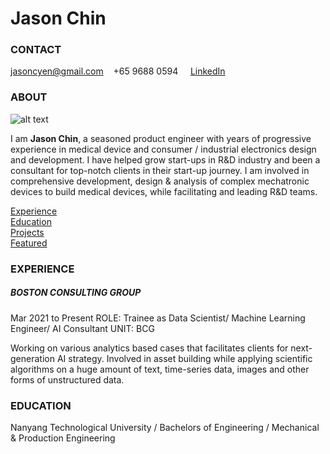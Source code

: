 # Jason Chin

<!-- CONTACT Section Starts -->
### CONTACT

<!-- Add your details -->
jasoncyen@gmail.com &nbsp;&nbsp; +65 9688 0594 &nbsp;&nbsp;&nbsp; [LinkedIn](https://sg.linkedin.com/in/chinyen) 
<!-- CONTACT Section Ends -->

<!-- ABOUT Section Starts -->
### ABOUT
<!-- Add link to your picture -->

![alt text](https://media-exp1.licdn.com/dms/image/C5603AQGDLjqZ1ZZSgw/profile-displayphoto-shrink_200_200/0/1607066104232?e=1629331200&v=beta&t=4o9aN8wmofQIizx4EhLJeC-ytP5a7AZb-0tbtR26K3U)

<!-- Add your details -->

I am __Jason Chin__, a seasoned product engineer with years of progressive experience in medical device and consumer / industrial electronics design and development. I have helped grow start-ups in R&D industry and been a consultant for top-notch clients in their start-up journey. I am involved in comprehensive development, design & analysis of complex mechatronic devices to build medical devices, while facilitating and leading R&D teams.


<!-- Add link to the sections -->
[Experience](#experience) <br>
[Education](#education) <br>
[Projects](#projects) <br>
[Featured](#featured) <br> 

<!-- ABOUT Section Ends -->

<!-- EXPERIENCE Section Starts -->
### EXPERIENCE
<!-- Add your details -->
##### BOSTON CONSULTING GROUP
Mar 2021 to Present
ROLE: Trainee as Data Scientist/ Machine Learning Engineer/ AI Consultant
UNIT: BCG

Working on various analytics based cases that facilitates clients for next-generation AI strategy. Involved in asset building while applying scientific algorithms on a huge amount of text, time-series data, images and other forms of unstructured data.

<!-- EXPERIENCE Section Ends -->

<!-- EDUCATION Section Starts -->
### EDUCATION
<!-- Add your details -->
Nanyang Technological University
/ Bachelors of Engineering
/ Mechanical & Production Engineering

<!-- EDUCATION Section Ends -->

<!-- PROJECTS Section Starts -->
